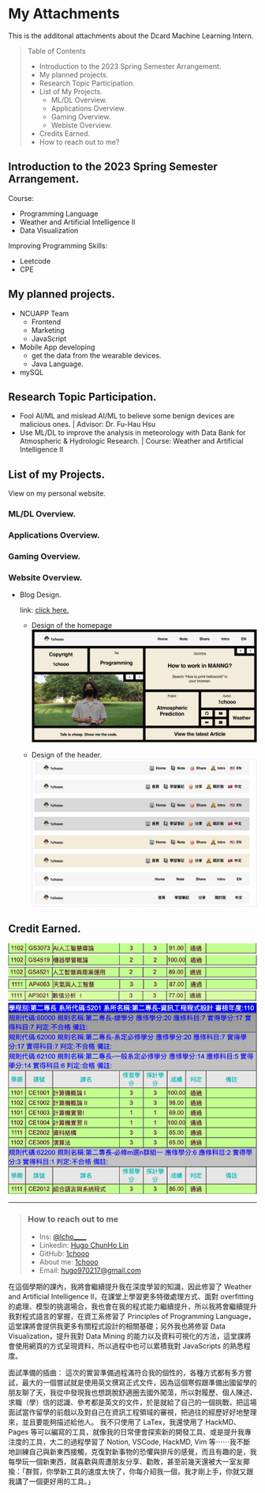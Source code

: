 # My Attachments

This is the additonal attachments about the Dcard Machine Learning Intern.

> Table of Contents
> + Introduction to the 2023 Spring Semester Arrangement.
> + My planned projects.
> + Research Topic Participation.
> + List of My Projects.
>   + ML/DL Overview.
>   + Applications Overview.
>   + Gaming Overview.
>   + Webiste Overview.
> + Credits Earned.
> + How to reach out to me?


## Introduction to the 2023 Spring Semester Arrangement.

Course: 
- Programming Language
- Weather and Artificial Intelligence Ⅱ
- Data Visualization

Improving Programming Skills:
- Leetcode
- CPE


## My planned projects.

- NCUAPP Team
  - Frontend
  - Marketing
  - JavaScript
- Mobile App developing 
  - get the data from the wearable devices.
  - Java Language.
- mySQL 

## Research Topic Participation.

- Fool AI/ML and mislead AI/ML to believe some benign devices are malicious ones. | Advisor: Dr. Fu-Hau Hsu
- Use ML/DL to improve the analysis in meteorology with Data Bank for Atmospheric & Hydrologic Research. | Course: Weather and Artificial Intelligence Ⅱ

## List of my Projects.

View on my personal website.

### ML/DL Overview.

### Applications Overview.

### Gaming Overview.

### Website Overview.

* Blog Design.

    link: [click here.](https://github.com/1chooo/blog-design)
    
    * Design of the homepage
        ![](./imgs/Home.png)

    * Design of the header.
    ![](./imgs/Header.png)


## Credit Earned.

![GS3073](./imgs/GS3073.png)
![GS4519](./imgs/GS4519.png)
![GS4521](./imgs/GS4521.png)
![AP4063](./imgs/AP4063.png)
![AP3021](./imgs/AP3021.png)
![CS](./imgs/CS.png)

---

> ### How to reach out to me
> - Ins: [@lcho____](https://www.instagram.com/lcho____/)
> - Linkedin: [Hugo ChunHo Lin](https://www.linkedin.com/in/1chooo/)
> - GitHub: [1chooo](https://github.com/1chooo)
> - About me: [1chooo](https://sites.google.com/g.ncu.edu.tw/1chooo)
> - Email: hugo970217@gmail.com

在這個學期的課內，我將會繼續提升我在深度學習的知識，因此修習了 Weather and Artificial Intelligence Ⅱ，在課堂上學習更多特徵處理方式、面對 overfitting 的處理、模型的挑選場合，我也會在我的程式能力繼續提升，所以我將會繼續提升我對程式語言的掌握，在資工系修習了 Principles of Programming Language，這堂課將會提供我更多有關程式設計的相關基礎；另外我也將修習 Data Visualization，提升我對 Data Mining 的能力以及資料可視化的方法，這堂課將會使用網頁的方式呈現資料，所以過程中也可以累積我對 JavaScripts 的熟悉程度。

面試準備的插曲：
這次的實習準備過程滿符合我的個性的，各種方式都有多方嘗試，最大的一個嘗試就是使用英文撰寫正式文件，因為這個寒假跟準備出國留學的朋友聊了天，我從中發現我也想跳脫舒適圈去國外闖蕩，所以對履歷、個人陳述、求職（學）信的認識、參考都是英文的文件，於是就給了自己的一個挑戰，把這場面試當作留學的前戲以及對自己在資訊工程領域的審視，把過往的經歷好好地整理來，並且要能夠描述給他人。
我不只使用了 LaTex，我還使用了 HackMD、Pages 等可以編寫的工具，就像我的日常便會探索新的開發工具、或是提升我專注度的工具，大二的過程學習了 Notion, VSCode, HackMD, Vim 等⋯⋯我不斷地訓練自己與新東西接觸，克復對新事物的恐懼與排斥的感覺，而且有趣的是，我每學玩一個新東西，就喜歡與周遭朋友分享、勸敗，甚至前幾天還被大一室友揶揄：「群賀，你學新工具的速度太快了，你每介紹我一個，我才剛上手，你就又跟我講了一個更好用的工具。」